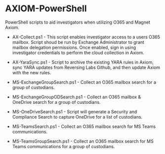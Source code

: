 # AXIOM-PowerShell

PowerShell scripts to aid investigators when utilizing O365 and Magnet Axiom.

-   AX-Collect.ps1 - This script enables investigator access to a users O365 mailbox.
    Script shoud be run by Exchange Administrator to grant mailbox delegation permissions.
    Once enabled, sign in using investigator credentials to perform the cloud collection in Axiom. 

-   AX-YaraSync.ps1 - Script to archive the existing YARA rules in Axiom, sync YARA updates from Reversing Labs Github, and then update Axiom with the new rules.

-   MS-ExchangeGroupSearch.ps1 - Collect an O365 mailbox search for a group of custodians.

-   MS-ExchangeGroupODSearch.ps1 - Collect an O365 mailbox & OneDrive search for a group of custodians.

-   MS-OneDriveSearch.ps1 - Script will generate a Security and Compliance Search to capture OneDrive for a list of custodians.

-   MS-TeamsSearch.ps1 - Collect an O365 mailbox search for MS Teams communications.

-   MS-TeamsGroupSearch.ps1 - Collect an O365 mailbox search for MS Teams communications for a group of custodians.
